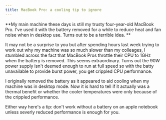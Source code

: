 ```yaml
---
title: MacBook Pro: a cooling tip to ignore
---
```

**My main machine these days is still my trusty four-year-old MacBook Pro. I've used it with the battery removed for a while to reduce heat and fan noise when in desktop use. Turns out to be a terrible idea. **

It may not be a surprise to you but after spending hours last week trying to work out why my machine was so much slower than my colleages, I stumbled across the fact that MacBook Pros throttle their CPU to 1GHz when the battery is removed. This seems extraordinary. Turns out the 90W power supply isn't deemed enough to run at full speed so with the batty unavailable to provide burst power, you get crippled CPU performance. 

I originally removed the battery as it appeared to aid cooling when my machine was in desktop mode. Now it is hard to tell if it actually was a thermal benefit or whether the cooler temperatures were only because of the crippled performance. 

Either way here's a tip: don't work without a battery on an apple notebook unless severly reduced performance is enough for you. 